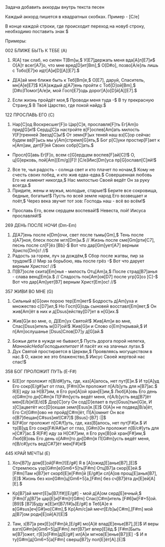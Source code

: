 Задача добавить аккорды внутрь текста песен

Каждый аккорд пишется в квадратных скобках. Пример - [C/e]

В конце каждой строки, где происходит переход на новуб строку, необходимо поставить знак $

Примеры:

002
БЛИЖЕ БЫТЬ К ТЕБЕ (A)
1. Я[A] так слаб, но силен Т[Bm]ы,$ У[E7]держать меня вда[A]л[E7]и$ О[A]т всег[A7]о, что мне вред[D]ит[Bm],$ О[D#o], позво[A/e]ль лишь с Тобо[E7]ю идт[A]и[D][A][E7].$
* Д[A]ай мне ближе быть к Теб[Bm]е,$ О[E7], даруй, Спаситель, мн[A]е[E7]$ К[A]аждый д[A7]ень пройти с Тоб[D]ой[Bm],$ [D#o]Помог[A/e]и, мой Госп[E7]одь дорог[A]о[D]й[A][E7].$
2. Если жизнь пройдёт моя,$ Проводи меня туда -$ В ту прекрасную Страну,$ В Твоё Царство, где покой найду.$

122
ПРОСЛАВЬ ЕГО (C)
1. Нар[C]од Воскресшег[F]о Цар[C]я, прославля[F]ть Ег[Am]о прид[G]и!$ Сердц[C]а настройте в[F]оспев[Am]ать милость У[F]тренней Звезд[C]ы!$ От земн[F]ых теней наш вз[C]ор сейчас будем вв[F]ысь мы у[Am]стремл[G]ять,$ Бог р[C]уки простир[F]ает к н[Am]ам, дет[F]ей Своих собр[C]ать.$
* Просл[G]авь Ег[F]о, всем с[G]ердцем воспев[F]ай[C]!$ О, ц[G]ерковь, пой[Am][Em/g][F]! [C/e]Иис[Dm]уса пр[G]ославл[C]яй!$
2. Все те, чья радость - солнца свет и кто плачет по ночам,$ Кому не счесть своих побед, и кто жив едва-едва.$ Совершенная любовь Его не изменит никогда,$ Нас милостью Своей ведёт Он за руку всегда.$
3. Придите, жены и мужья, молодые, старые!$ Берите все сокровища, бедные, богатые!$ Пусть по всей земле народ Его возвещает и поёт,$ Через века звучит тот зов: Господь наш - всё во всём!$
* Прославь Его, всем сердцем воспевай!$ Невеста, пой! Иисуса прославляй!$

269
ДЕНЬ ПОСЛЕ НОЧИ (Dm-Em)
1. Д[A7]ень после н[Dm]очи, свет после тьмы[Gm],$ Тень после з[A7]ноя, блеск после мгл[Dm]ы.$ // Жизнь после сме[Gm]рти[C7], песнь после сл[F]ёз [Bb]-$ Вот что дар[Gm]ует[A7] верным Христо[Dm]с! //$
2. Радость за горем, луч за дождём,$ Сбор после жатвы, пир за трудом!$ // Мир за борьбою, явь после грёз -$ Вот что дарует верным Христос! //$
3. П[B7]осле скита[Em]нья - милость Отц[Am]а,$ После страд[B7]анья - слава венц[Em]а.$ // Сладость пок[Am]оя[D7] после угр[G]оз [C]-$ Вот что дар[Am]ует[B7] верным Христ[Em]ос! //$

357
ЖИВИ ВО МНЕ (G)
1. Сильный в[G]оин порою тер[Em]яет$ Бодрость д[Am]уха и множество с[D7]ил,$ Но Госп[G]одь сыновей восставл[Em]яет,$ Он жив[Am]ёт в них и д[Dsus]ейству[D7]ет в н[G]их.$
* Жив[G]и во мне, о, Д[Em]ух Святой!$ Жив[Am]и во мне, Спас[Dsus]итель м[D7]ой!$ Жив[G]и и Слово о[Em]ткрывай,$ И п[Am]ослушанье [Dsus]Слов[D7]у д[G]ай.$
2. Божьи дети в нужде не бывают,$ Пусть дорога порой нелегка$, Манной с Неба Господь их питает$ И пасёт их на злачных лугах.$
3. Дух Святой простирается в Церкви,$ Проявляясь могуществом в нас.$ О, какое же это блаженство,$ Иисус Своей жертвой нас спас!$

358
БОГ ПРОЛОЖИТ ПУТЬ (E-F#)
* Б[E]ог проложит п[B/d#]уть, где, каз[A]алось, нет пут[E]и.$ И тр[A]уд Его сокр[E/g#]ыт от глаз, [F#m]Он проложит п[A/b]уть для н[B7]ас.$ Я[E] иду за Н[B7]им, я Его рук[A]ой хран[E]им,$ Люб[A]овь Его день о[G#m]то дн[C#m]я П[F#m]усть ведёт меня, п[A/b]усть вед[B7]ёт мен[E/b]я![E/d]$
Дор[C]огу Он сод[D]елает в пус[Gsus]тын[G]е, И з[C]ацветёт исс[D]охшая земл[Esus]я.[E]$ О[A]н не подвед[B/a]ёт, Его Сл[G#m]ово не пройд[C#m]ёт, П[A]омнит Он все о[B7]бещан[C#sus]ия![C#7]$
[Bsus]-[B7] :||$
* Б[F#]ог проложит п[C#/f]уть, где, каз[B]алось, нет пут[F#]и.$ И тр[B]уд Его сокр[F#/A#]ыт от глаз, [G#m]Он проложит п[B/c#]уть для н[C#7]ас.$ Я[F#] иду за Н[C#7]им, я Его рук[B]ой хран[F#]им,$ Люб[B]овь Его день о[A#m]то дн[D#m]я П[G#m]усть ведёт меня, п[B/c#]усть вед[C#7]ёт мен[F#]я!$

445
КРАЙ МЕЧТЫ (E)
1. Хоч[B7]у дом[E]ой[F#m]![E/g#] Я в [A]ожид[E]анье[B7],[E]$ Стремлюсь узр[G#m]е[Gm6+5]ть[F#m] Отц[B7]а скор[E]ей.$ [F#m]Там н[B7]ет скорб[E]е[F#m]й [E/g#]и сл[A]ов прощ[E]анья[B7],[E]$ Жизнь без кон[G#m]ц[Gm6+5]а,[F#m] без сч[B7]ёта дн[E]ей[A][E].$
* Кр[B7]ай мечт[E]ы[B7/f#][E/g#] - мой д[A]ом серд[E]ечный,$ [F#m]Гд[B7]е цар[E]и[F#m]т[G#m] Спас[C#m]итель [F#6]м[F#+5]ой.[B9]$ [B7]Буду ж[E]ит[B7/f#]ь[E/g#] в Теб[A]е я в[G#sus]еч[G#]но[C#m],$ Кр[Am/c]ай мечт[E/b]ы[C#m],[F#m] мой д[B7]ом родн[E]ой[A]![E]$
2. Там, з[B7]а рек[E]о[F#m]й,[E/g#] мо[A]ё влад[E]енье[B7],[E]$ И веры взгл[G#m]я[Gm6+5]д[F#m] лет[B7]ит впер[E]ёд.$ [F#m]Быть м[B7]ожет, г[E]о[F#m]д[E/g#] ил[A]и мгнов[E]енье[B7][E] -$ И я ту[G#m]д[Gm6+5]а[F#m] сверш[B7]у пол[E]ёт[A].[E]$
